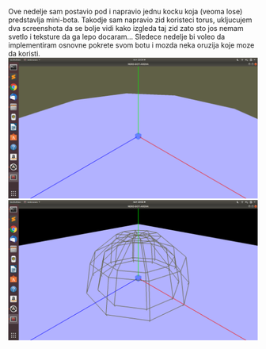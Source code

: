 Ove nedelje sam postavio pod i napravio jednu kocku koja (veoma lose) predstavlja mini-bota. Takodje sam napravio zid koristeci torus, ukljucujem dva screenshota da se bolje vidi kako izgleda taj zid zato sto jos nemam svetlo i teksture da ga lepo docaram...
Sledece nedelje bi voleo da implementiram osnovne pokrete svom botu i mozda neka oruzija koje moze da koristi.![Gde je slika!?](https://github.com/MATF-RG18/RG14-nerdbot-arena/blob/master/Screenshot/Screenshot%20from%202018-11-16%2023-54-19.png)
![What has transpired here?](https://github.com/MATF-RG18/RG14-nerdbot-arena/blob/master/Screenshot/Screenshot%20from%202018-11-16%2023-55-37.png)